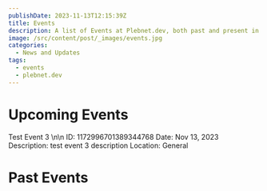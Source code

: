 ```yaml
---
publishDate: 2023-11-13T12:15:39Z
title: Events
description: A list of Events at Plebnet.dev, both past and present in Discord.
image: /src/content/post/_images/events.jpg
categories:
  - News and Updates
tags:
  - events
  - plebnet.dev
---
```


# Upcoming Events

Test Event 3 \n\n
ID: 1172996701389344768
Date: Nov 13, 2023
Description:
test event 3 description
Location: General

# Past Events


